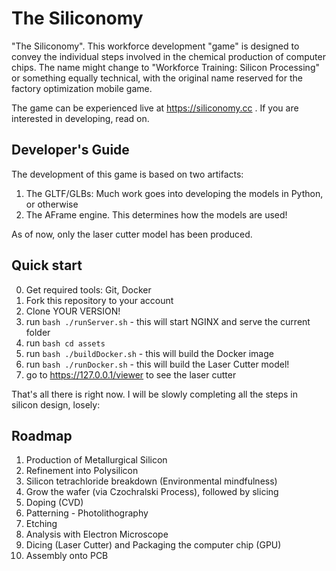# The Siliconomy

"The Siliconomy". This workforce development "game" is designed to convey the individual steps involved in the chemical production of computer chips. The name might change to "Workforce Training: Silicon Processing" or something equally technical, with the original name reserved for the factory optimization mobile game.  

The game can be experienced live at https://siliconomy.cc . If you are interested in developing, read on.  

## Developer's Guide
The development of this game is based on two artifacts:  
1) The GLTF/GLBs: Much work goes into developing the models in Python, or otherwise
2) The AFrame engine. This determines how the models are used!  

As of now, only the laser cutter model has been produced. 

## Quick start
0) Get required tools: Git, Docker
1) Fork this repository to your account
2) Clone YOUR VERSION!
3) run ```bash ./runServer.sh``` - this will start NGINX and serve the current folder
4) run ```bash cd assets```
5) run ```bash ./buildDocker.sh``` - this will build the Docker image
6) run ```bash ./runDocker.sh``` - this will build the Laser Cutter model!
7) go to https://127.0.0.1/viewer to see the laser cutter

That's all there is right now. I will be slowly completing all the steps in silicon design, losely:  

## Roadmap  
1) Production of Metallurgical Silicon
2) Refinement into Polysilicon
3) Silicon tetrachloride breakdown (Environmental mindfulness) 
4) Grow the wafer (via Czochralski Process), followed by slicing
5) Doping (CVD) 
6) Patterning - Photolithography
7) Etching
8) Analysis with Electron Microscope
9) Dicing (Laser Cutter) and Packaging the computer chip (GPU)
10) Assembly onto PCB